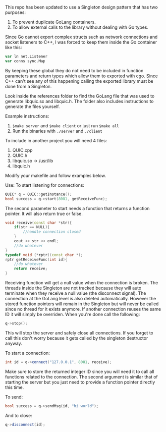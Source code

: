 This repo has been updated to use a Singleton design pattern that has two purposes:
1. To prevent duplicate GoLang containers.
2. To allow external calls to the library without dealing with Go types.

Since Go cannot export complex structs such as network connections and socket listeners to C++, I was forced to keep them inside the Go container like this:
```Go
var ln net.Listener
var conns sync.Map
```
By keeping these global they do not need to be included in function parameters and return types which allow them to exported with cgo. Since C++ can't see any of this happening calling the exported library must be done from a Singleton.

Look inside the references folder to find the GoLang file that was used to generate libquic.so and libquic.h.
The folder also includes instructions to generate the files yourself.

Example instructions:
1. `$make server` and `$make client` or just run `$make all`
2. Run the binaries with `./server` and `./client`

To include in another project you will need 4 files:
1. QUIC.cpp
2. QUIC.h
3. libquic.so -> /usr/lib
4. libquic.h

Modify your makefile and follow examples below.

Use:
To start listening for connections:
```C++
QUIC* q = QUIC::getInstance();
bool success = q->start(8081, getReceiveFunc);
```
The second parameter to start needs a function that returns a function pointer. It will also return true or false.
```C++
void receive(const char *str){
	if(str == NULL){
		//handle connection closed
	}
	cout << str << endl;
 	//do whatever
}
typedef void (*rptr)(const char *);
rptr getReceiveFunc(int id){
	//do whatever
	return receive;
}
```
Receiving function will get a null value when the connection is broken. The threads inside the Singleton are not tracked because they will auto terminate when they receive a null value (the disconnect signal). The connection at the GoLang level is also deleted automatically. However the stored function pointers will remain in the Singleton but will never be called since no thread for it exists anymore. If another connection reuses the same ID it will simply be overriden.
When you're done call the following:
```C++
q->stop();
```
This will stop the server and safely close all connections. If you forget to call this don't worry because it gets called by the singleton destructor anyway.

To start a connection:
```C++
int id = q->connect("127.0.0.1", 8081, receive);
```
Make sure to store the returned integer ID since you will need it to call all functions related to the connection. The second argument is similar that of starting the server but you just need to provide a function pointer directly this time.

To send:
```C++
bool success = q->sendMsg(id, "hi world");
```
And to close:
```C++
q->disconnect(id);
```
